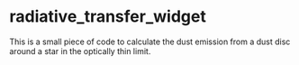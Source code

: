 # radiative_transfer_widget
This is a small piece of code to calculate the dust emission from a dust disc around a star in the optically thin limit.
